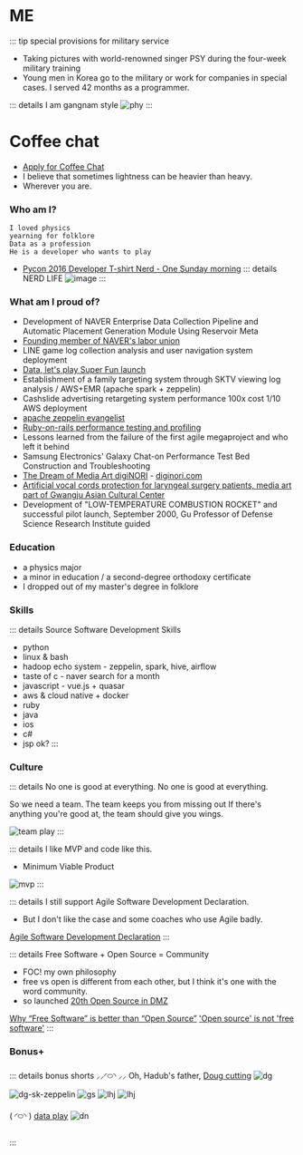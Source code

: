 # ME
::: tip special provisions for military service
- Taking pictures with world-renowned singer PSY during the four-week military training
- Young men in Korea go to the military or work for companies in special cases. I served 42 months as a programmer.

::: details I am gangnam style
![phy](../../../../images/about/me/phy.jpeg)
:::

# Coffee chat
- [Apply for Coffee Chat](https://cal.com/diginori/coffeechat)
- I believe that sometimes lightness can be heavier than heavy.
- Wherever you are.

### Who am I?
``` digiNORI
I loved physics
yearning for folklore
Data as a profession
He is a developer who wants to play
```
- [Pycon 2016 Developer T-shirt Nerd - One Sunday morning](https://www.slideshare.net/diginorimin/2016-64973868)
::: details NERD LIFE
![image](https://user-images.githubusercontent.com/10396850/206878974-8097c549-8d55-441d-9564-7b5e6092bd62.png)
:::

### What am I proud of?
- Development of NAVER Enterprise Data Collection Pipeline and Automatic Placement Generation Module Using Reservoir Meta
- [Founding member of NAVER's labor union](https://www.hankookilbo.com/News/Read/201804110457391978)
- LINE game log collection analysis and user navigation system deployment
- [Data, let's play Super Fun launch](https://byline.network/2017/10/11-5/)
- Establishment of a family targeting system through SKTV viewing log analysis / AWS+EMR (apache spark + zeppelin)
- Cashslide advertising retargeting system performance 100x cost 1/10 AWS deployment
- [apache zeppelin evangelist](https://www.slideshare.net/diginorimin/ss-60780570)
- [Ruby-on-rails performance testing and profiling](https://www.slideshare.net/diginorimin/ss-42434557)
- Lessons learned from the failure of the first agile megaproject and who left it behind
- Samsung Electronics' Galaxy Chat-on Performance Test Bed Construction and Troubleshooting
- [The Dream of Media Art digiNORI](https://www.hani.co.kr/arti/economy/working/459626.html) - [diginori.com](https://diginori.com)
- [Artificial vocal cords protection for laryngeal surgery patients, media art part of Gwangju Asian Cultural Center](https://www.chosun.com/site/data/html_dir/2010/09/28/2010092801552.html)
- Development of "LOW-TEMPERATURE COMBUSTION ROCKET" and successful pilot launch, September 2000, Gu Professor of Defense Science Research Institute guided

### Education
- a physics major
- a minor in education / a second-degree orthodoxy certificate
- I dropped out of my master's degree in folklore


### Skills
::: details Source Software Development Skills
- python
- linux & bash
- hadoop echo system - zeppelin, spark, hive, airflow
- taste of c - naver search for a month
- javascript - vue.js + quasar
- aws & cloud native + docker
- ruby
- java
- ios
- c#
- jsp ok?
:::

### Culture

::: details No one is good at everything.
No one is good at everything.

So we need a team.
The team keeps you from missing out
If there's anything you're good at, the team should give you wings.

![team play](https://www.wipub.net/wp-content/uploads/2019/10/101619_1128_TeamPlay1-700x303.jpg)
:::

::: details I like MVP and code like this.
- Minimum Viable Product

![mvp](../../../../images/about/me/mvp.png)
:::

::: details I still support Agile Software Development Declaration.
- But I don't like the case and some coaches who use Agile badly.

[Agile Software Development Declaration](https://agilemanifesto.org/iso/ko/manifesto.html)
:::

::: details Free Software + Open Source = Community
- FOC! my own philosophy
- free vs open is different from each other, but I think it's one with the word community.
- so launched [20th Open Source in DMZ](https://datayanolja.github.io/opensource-dmz-bus) 

[Why “Free Software” is better than “Open Source”](https://www.gnu.org/philosophy/free-software-for-freedom.html.en)
['Open source' is not 'free software'](https://opensource.com/business/16/11/open-source-not-free-software)
:::

### Bonus+

::: details bonus shorts
⸝⸝◜࿀◝ ⸝⸝ Oh, Hadub's father, [Doug cutting](https://en.wikipedia.org/wiki/Doug_Cutting)
![dg](../../../../images/about/me/dg-3-naver.jpeg)
![dg-sk-zeppelin](../../../../images/about/me/dg-min-sk-emr.jpeg)
![gs](../../../../images/about/me/gs.jpeg)
![lhj](../../../../images/about/me/m-and-l.png)
![lhj](../../../../images/about/me/db-b.jpeg)

( ◜࿀◝ ) [data play](https://photos.app.goo.gl/bjzHgdkjWCYATQCY2)
![dn](https://lh3.googleusercontent.com/pw/AL9nZEXXR-7VxWU6i7PQLIpw7427xaBetry88BRCyvNVerFvRz682fp2hcngmz_5jQfgTCo6LbAyGm110MVjmR6TtsX02cra6IZ_juumMb-KG0RpLjKTSI1xaDQbBQOMePybCkzFZuaEO15MFqm9ZQHXAXV3=w1440-h1080-no?authuser=0)

:::
